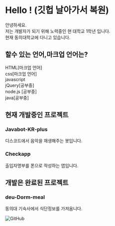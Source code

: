 # Hello ! (깃헙 날아가서 복원)

안녕하세요.<br>
저는 개발자가 되기 위해 노력중인 현 대학교 1학년 입니다. <br>
현재 동의대학교에 다니고 있습니다.

## 할수 있는 언어,마크업 언어는?

HTML[마크업 언어] <br>
css[마크업 언어] <br>
javascript <br>
jQuery[공부중] <br>
node.js [공부중] <br>
java[공부중]

## 현재 개발중인 프로젝트

### Javabot-KR-plus
디스코드에서 음악을 재생해주는 봇입니다.

### Checkapp
출입자명부를 폰으로 작성하는 앱입니다.

## 개발은 완료된 프로젝트

### deu-Dorm-meal
동의대 기숙사에서 식단정보를 가져옴니다.

![GitHub](https://github-readme-stats.vercel.app/api?username=INMD1&show_icons=true)
